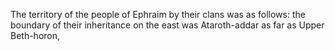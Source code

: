 The territory of the people of Ephraim by their clans was as follows: the boundary of their inheritance on the east was Ataroth-addar as far as Upper Beth-horon,

